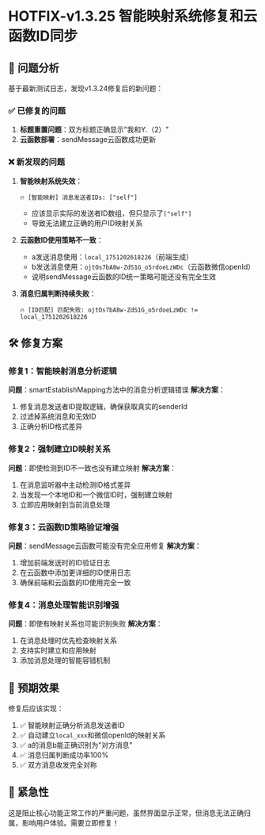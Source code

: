 # HOTFIX-v1.3.25 智能映射系统修复和云函数ID同步

## 🚨 问题分析

基于最新测试日志，发现v1.3.24修复后的新问题：

### ✅ 已修复的问题
1. **标题重置问题**：双方标题正确显示"我和Y.（2）"
2. **云函数部署**：sendMessage云函数成功更新

### ❌ 新发现的问题
1. **智能映射系统失效**：
   ```
   🔥 [智能映射] 消息发送者IDs: ["self"]
   ```
   - 应该显示实际的发送者ID数组，但只显示了`["self"]`
   - 导致无法建立正确的用户ID映射关系

2. **云函数ID使用策略不一致**：
   - a发送消息使用：`local_1751202618226`（前端生成）
   - b发送消息使用：`ojtOs7bA8w-ZdS1G_o5rdoeLzWDc`（云函数微信openId）
   - 说明sendMessage云函数的ID统一策略可能还没有完全生效

3. **消息归属判断持续失败**：
   ```
   🔥 [ID匹配] 匹配失败: ojtOs7bA8w-ZdS1G_o5rdoeLzWDc != local_1751202618226
   ```

## 🛠️ 修复方案

### 修复1：智能映射消息分析逻辑
**问题**：smartEstablishMapping方法中的消息分析逻辑错误
**解决方案**：
1. 修复消息发送者ID提取逻辑，确保获取真实的senderId
2. 过滤掉系统消息和无效ID
3. 正确分析ID格式差异

### 修复2：强制建立ID映射关系
**问题**：即使检测到ID不一致也没有建立映射
**解决方案**：
1. 在消息监听器中主动检测ID格式差异
2. 当发现一个本地ID和一个微信ID时，强制建立映射
3. 立即应用映射到当前消息处理

### 修复3：云函数ID策略验证增强
**问题**：sendMessage云函数可能没有完全应用修复
**解决方案**：
1. 增加前端发送时的ID验证日志
2. 在云函数中添加更详细的ID使用日志
3. 确保前端和云函数的ID使用完全一致

### 修复4：消息处理智能识别增强
**问题**：即使有映射关系也可能识别失败
**解决方案**：
1. 在消息处理时优先检查映射关系
2. 支持实时建立和应用映射
3. 添加消息处理的智能容错机制

## 🎯 预期效果

修复后应该实现：
1. ✅ 智能映射正确分析消息发送者ID
2. ✅ 自动建立`local_xxx`和微信openId的映射关系
3. ✅ a的消息b能正确识别为"对方消息"
4. ✅ 消息归属判断成功率100%
5. ✅ 双方消息收发完全对称

## 🚨 紧急性

这是阻止核心功能正常工作的严重问题，虽然界面显示正常，但消息无法正确归属，影响用户体验。需要立即修复！ 
